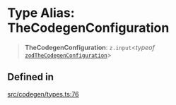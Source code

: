 # Type Alias: TheCodegenConfiguration

> **TheCodegenConfiguration**: `z.input`\<*typeof* [`zodTheCodegenConfiguration`](../variables/zodTheCodegenConfiguration.md)\>

## Defined in

[src/codegen/types.ts:76](https://github.com/the-codegen-project/cli/blob/fb2e06aa486fbabbf4d0491440fd86ae2bc7f2f8/src/codegen/types.ts#L76)
